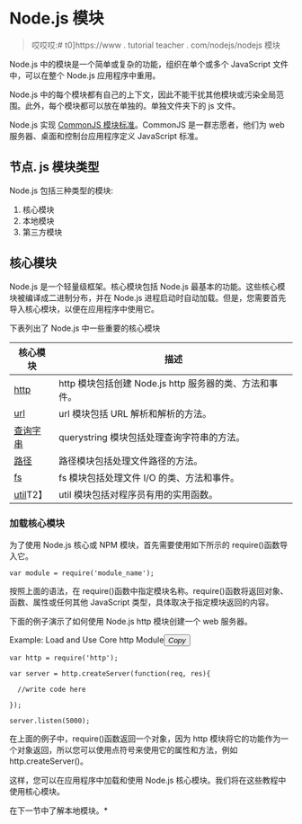 # Node.js 模块

> 哎哎哎:# t0]https://www . tutorial teacher . com/nodejs/nodejs 模块

Node.js 中的模块是一个简单或复杂的功能，组织在单个或多个 JavaScript 文件中，可以在整个 Node.js 应用程序中重用。

Node.js 中的每个模块都有自己的上下文，因此不能干扰其他模块或污染全局范围。此外，每个模块都可以放在单独的。单独文件夹下的 js 文件。

Node.js 实现 [CommonJS 模块标准](http://requirejs.org/docs/commonjs.html)。CommonJS 是一群志愿者，他们为 web 服务器、桌面和控制台应用程序定义 JavaScript 标准。

## 节点. js 模块类型

Node.js 包括三种类型的模块:

1.  核心模块
2.  本地模块
3.  第三方模块

## 核心模块

Node.js 是一个轻量级框架。核心模块包括 Node.js 最基本的功能。这些核心模块被编译成二进制分布，并在 Node.js 进程启动时自动加载。但是，您需要首先导入核心模块，以便在应用程序中使用它。

下表列出了 Node.js 中一些重要的核心模块

| 核心模块 | 描述 |
| --- | --- |
| [http](https://nodejs.org/api/http.html) | http 模块包括创建 Node.js http 服务器的类、方法和事件。 |
| [url](https://nodejs.org/api/url.html) | url 模块包括 URL 解析和解析的方法。 |
| [查询字串](https://nodejs.org/api/querystring.html) | querystring 模块包括处理查询字符串的方法。 |
| [路径](https://nodejs.org/api/path.html) | 路径模块包括处理文件路径的方法。 |
| [fs](https://nodejs.org/api/fs.html) | fs 模块包括处理文件 I/O 的类、方法和事件。 |
| [util](https://nodejs.org/api/util.html)T2】 | util 模块包括对程序员有用的实用函数。 |

### 加载核心模块

为了使用 Node.js 核心或 NPM 模块，首先需要使用如下所示的 require()函数导入它。

`var module = require('module_name');`

按照上面的语法，在 require()函数中指定模块名称。require()函数将返回对象、函数、属性或任何其他 JavaScript 类型，具体取决于指定模块返回的内容。

下面的例子演示了如何使用 Node.js http 模块创建一个 web 服务器。

Example: Load and Use Core http Module<button class="copy-btn pull-right" title="Copy example code">*Copy*</button> 

```
var http = require('http');

var server = http.createServer(function(req, res){

  //write code here

});

server.listen(5000); 
```

在上面的例子中，require()函数返回一个对象，因为 http 模块将它的功能作为一个对象返回，所以您可以使用点符号来使用它的属性和方法，例如 http.createServer()。

这样，您可以在应用程序中加载和使用 Node.js 核心模块。我们将在这些教程中使用核心模块。

在下一节中了解本地模块。*